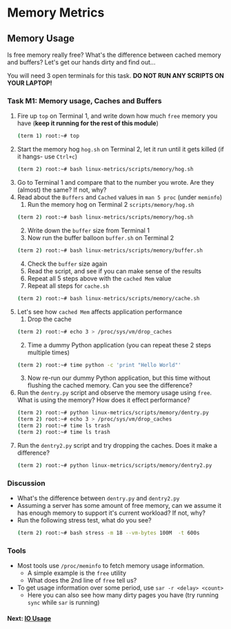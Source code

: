# Memory Metrics

## Memory Usage

Is free memory really free? What's the difference between cached memory and buffers? Let's get our hands dirty and find out...

You will need 3 open terminals for this task. **DO NOT RUN ANY SCRIPTS ON YOUR LAPTOP!**

### Task M1: Memory usage, Caches and Buffers

1. Fire up `top` on Terminal 1, and write down how much `free` memory you have (**keep it running for the rest of this module**)
    ```bash
    (term 1) root:~# top
    ```
2. Start the memory hog `hog.sh` on Terminal 2, let it run until it gets killed (if it hangs- use `Ctrl+c`)
    ```bash
    (term 2) root:~# bash linux-metrics/scripts/memory/hog.sh
    ```
3. Go to Terminal 1 and compare that to the number you wrote. Are they (almost) the same? If not, why?
4. Read about the `Buffers` and `Cached`  values in `man 5 proc` (under `meminfo`)
	1. Run the memory hog on Terminal 2 `scripts/memory/hog.sh`
    ```bash
    (term 2) root:~# bash linux-metrics/scripts/memory/hog.sh
    ```
	2. Write down the `buffer` size from Terminal 1
	3. Now run the buffer balloon `buffer.sh` on Terminal 2
    ```bash
    (term 2) root:~# bash linux-metrics/scripts/memory/buffer.sh
    ```
	4. Check the `buffer` size again
	5. Read the script, and see if you can make sense of the results
	6. Repeat all 5 steps above with the `cached Mem` value 
    7. Repeat all steps for `cache.sh`
    ```bash
    (term 2) root:~# bash linux-metrics/scripts/memory/cache.sh
    ```
5. Let's see how `cached Mem` affects application performance
	1. Drop the cache 
    ```bash
    (term 2) root:~# echo 3 > /proc/sys/vm/drop_caches
    ``` 
	2. Time a dummy Python application (you can repeat these 2 steps multiple times)
    ```bash
    (term 2) root:~# time python -c 'print "Hello World"'
    ```
	3. Now re-run our dummy Python application, but this time without flushing the cached memory. Can you see the difference?
6. Run the `dentry.py` script and observe the memory usage using `free`. What is using the memory? How does it effect performance?
    ```bash
    (term 2) root:~# python linux-metrics/scripts/memory/dentry.py
    (term 2) root:~# echo 3 > /proc/sys/vm/drop_caches
    (term 2) root:~# time ls trash
    (term 2) root:~# time ls trash

    ```
7. Run the `dentry2.py` script and try dropping the caches. Does it make a difference?
    ```bash
    (term 2) root:~# python linux-metrics/scripts/memory/dentry2.py
    ```

### Discussion

- What's the difference between `dentry.py` and `dentry2.py`
- Assuming a server has some amount of free memory, can we assume it has enough memory to support it's current workload? If not, why?
- Run the following stress test, what do you see?
  ```bash
  (term 2) root:~# bash stress -m 18 --vm-bytes 100M  -t 600s
  ```


### Tools

 - Most tools use `/proc/meminfo` to fetch memory usage information.
	 - A simple example is the `free` utility
     - What does the 2nd line of `free` tell us?
 - To get usage information over some period, use `sar -r <delay> <count>`
	 - Here you can also see how many dirty pages you have (try running `sync` while `sar` is running)

#### Next: [IO Usage](io-usage.md)
